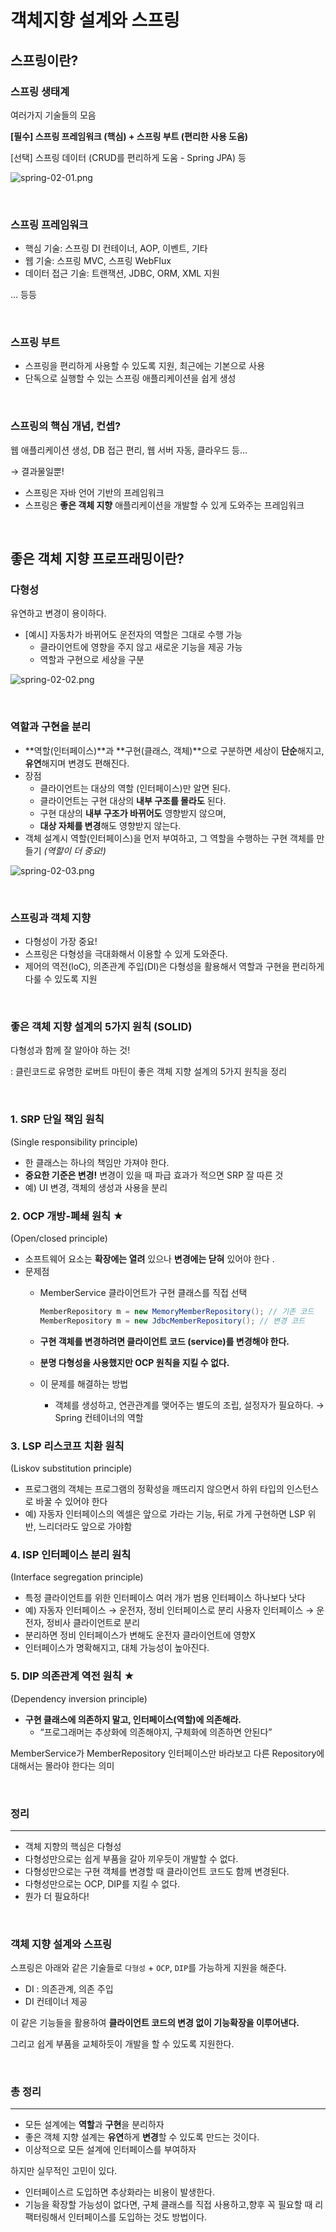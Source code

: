 # 객체지향 설계와 스프링

## 스프링이란?

### 스프링 생태계

여러가지 기술들의 모음

**[필수] 스프링 프레임워크 (핵심) + 스프링 부트 (편리한 사용 도움)**

[선택] 스프링 데이터 (CRUD를 편리하게 도움 - Spring JPA) 등

![spring-02-01.png](spring-02-01.png)

<br/>

### 스프링 프레임워크

- 핵심 기술: 스프링 DI 컨테이너, AOP, 이벤트, 기타
- 웹 기술: 스프링 MVC, 스프링 WebFlux
- 데이터 접근 기술: 트랜잭션, JDBC, ORM, XML 지원

… 등등

<br/>

### 스프링 부트

- 스프링을 편리하게 사용할 수 있도록 지원, 최근에는 기본으로 사용
- 단독으로 실행할 수 있는 스프링 애플리케이션을 쉽게 생성

<br/>

### 스프링의 핵심 개념, 컨셉?

웹 애플리케이션 생성, DB 접근 편리, 웹 서버 자동, 클라우드 등…

→ 결과물일뿐!

- 스프링은 자바 언어 기반의 프레임워크
- 스프링은 **좋은 객체 지향** 애플리케이션을 개발할 수 있게 도와주는 프레임워크

<br/>

## 좋은 객체 지향 프로프래밍이란?

### 다형성

유연하고 변경이 용이하다.

- [예시] 자동차가 바뀌어도 운전자의 역할은 그대로 수행 가능
    - 클라이언트에 영향을 주지 않고 새로운 기능을 제공 가능
    - 역할과 구현으로 세상을 구분

![spring-02-02.png](spring-02-02.png)

<br/>

### 역할과 구현을 분리

- **역할(인터페이스)**과 **구현(클래스, 객체)**으로 구분하면 세상이 **단순**해지고, **유연**해지며 변경도 편해진다.
- 장점
    - 클라이언트는 대상의 역할 (인터페이스)만 알면 된다.
    - 클라이언트는 구현 대상의 **내부 구조를 몰라도** 된다.
    - 구현 대상의 **내부 구조가 바뀌어도** 영향받지 않으며,
    - **대상 자체를 변경**해도 영향받지 않는다.
- 객체 설계시 역할(인터페이스)을 먼저 부여하고, 그 역할을 수행하는 구현 객체를 만들기 *(역할이 더 중요!)*

![spring-02-03.png](spring-02-03.png)

<br/>

### 스프링과 객체 지향

- 다형성이 가장 중요!
- 스프링은 다형성을 극대화해서 이용할 수 있게 도와준다.
- 제어의 역전(loC), 의존관계 주입(DI)은 다형성을 활용해서 역할과 구현을 편리하게 다룰 수 있도록 지원

<br/>

### 좋은 객체 지향 설계의 5가지 원칙 (SOLID)

다형성과 함께 잘 알아야 하는 것!

: 클린코드로 유명한 로버트 마틴이 좋은 객체 지향 설계의 5가지 원칙을 정리

<br/>

### 1. SRP 단일 책임 원칙
(Single responsibility principle)

- 한 클래스는 하나의 책임만 가져야 한다.
- **중요한 기준은 변경!**
  변경이 있을 때 파급 효과가 적으면 SRP 잘 따른 것
- 예) UI 변경, 객체의 생성과 사용을 분리

### 2. OCP 개방-폐쇄 원칙 ★
(Open/closed principle)

- 소프트웨어 요소는 **확장에는 열려** 있으나 **변경에는 닫혀** 있어야 한다  .
- 문제점
    - MemberService 클라이언트가 구현 클래스를 직접 선택

        ```java
        MemberRepository m = new MemoryMemberRepository(); // 기존 코드
        MemberRepository m = new JdbcMemberRepository(); // 변경 코드
        ```

    - **구현 객체를 변경하려면 클라이언트 코드 (service)를 변경해야 한다.**
    - **분명 다형성을 사용했지만 OCP 원칙을 지킬 수 없다.**
    - 이 문제를 해결하는 방법
        - 객체를 생성하고, 연관관계를 맺어주는 별도의 조립, 설정자가 필요하다.
          → Spring 컨테이너의 역할

### 3. LSP 리스코프 치환 원칙
(Liskov substitution principle)

- 프로그램의 객체는 프로그램의 정확성을 깨뜨리지 않으면서 하위 타입의 인스턴스로 바꿀 수 있어야 한다
- 예) 자동자 인터페이스의 엑셀은 앞으로 가라는 기능, 뒤로 가게 구현하면 LSP 위반, 느리더라도 앞으로 가야함

### 4. ISP 인터페이스 분리 원칙
(Interface segregation principle)

- 특정 클라이언트를 위한 인터페이스 여러 개가 범용 인터페이스 하나보다 낫다
- 예) 자동자 인터페이스 → 운전자, 정비 인터페이스로 분리
  사용자 인터페이스 → 운전자, 정비사 클라이언트로 분리
- 분리하면 정비 인터페이스가 변해도 운전자 클라이언트에 영향X
- 인터페이스가 명확해지고, 대체 가능성이 높아진다.

### 5. DIP 의존관계 역전 원칙 ★
(Dependency inversion principle)

- **구현 클래스에 의존하지 말고, 인터페이스(역할)에 의존해라.**
    - “프로그래머는 추상화에 의존해야지, 구체화에 의존하면 안된다”

MemberService가 MemberRepository 인터페이스만 바라보고 다른 Repository에 대해서는 몰라야 한다는 의미

<br/>

### 정리

---

- 객체 지향의 핵심은 다형성
- 다형성만으로는 쉽게 부품을 갈아 끼우듯이 개발할 수 없다.
- 다형성만으로는 구현 객체를 변경할 때 클라이언트 코드도 함께 변경된다.
- 다형성만으로는 OCP, DIP를 지킬 수 없다.
- 뭔가 더 필요하다!

<br/>

### **객체 지향 설계와 스프링**

스프링은 아래와 같은 기술들로 `다형성` + `OCP`, `DIP`를 가능하게 지원을 해준다.

- DI : 의존관계, 의존 주입
- DI 컨테이너 제공

이 같은 기능들을 활용하여 **클라이언트 코드의 변경 없이 기능확장을 이루어낸다.**

그리고 쉽게 부품을 교체하듯이 개발을 할 수 있도록 지원한다.

<br/>
 
### **총 정리**

---

- 모든 설계에는 **역할**과 **구현**을 분리하자
- 좋은 객체 지향 설계는 **유연**하게 **변경**할 수 있도록 만드는 것이다.
- 이상적으로 모든 설계에 인터페이스를 부여하자

하지만 실무적인 고민이 있다.

- 인터페이스르 도입하면 추상화라는 비용이 발생한다.
- 기능을 확장할 가능성이 없다면, 구체 클래스를 직접 사용하고,향후 꼭 필요할 때 리팩터링해서 인터페이스를 도입하는 것도 방법이다.